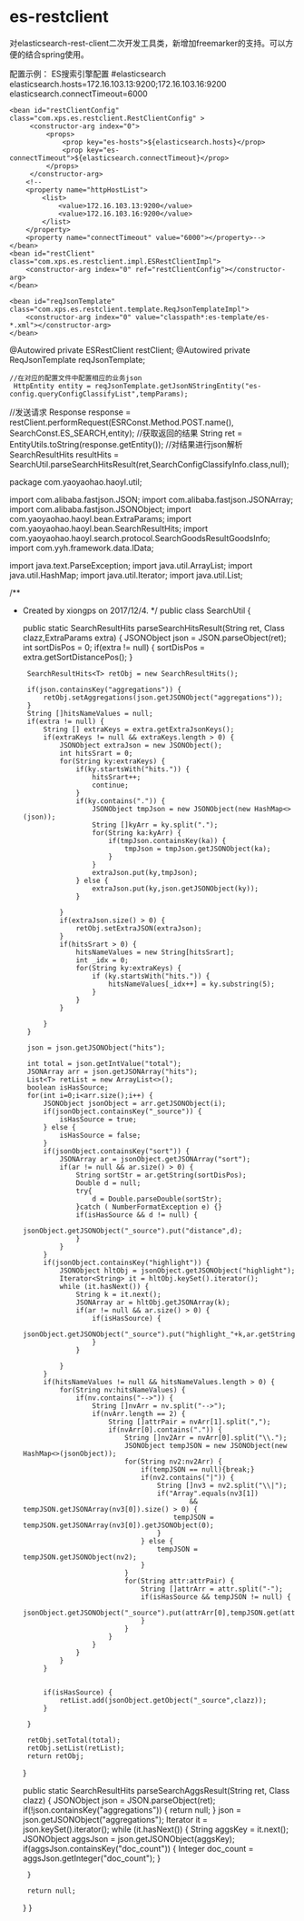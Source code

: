
# es-restclient
对elasticsearch-rest-client二次开发工具类，新增加freemarker的支持。可以方便的结合spring使用。

配置示例：
 ES搜索引擎配置 
 #elasticsearch
elasticsearch.hosts=172.16.103.13:9200;172.16.103.16:9200
elasticsearch.connectTimeout=6000

    <bean id="restClientConfig" class="com.xps.es.restclient.RestClientConfig" >
         <constructor-arg index="0">
             <props>
                 <prop key="es-hosts">${elasticsearch.hosts}</prop>
                 <prop key="es-connectTimeout">${elasticsearch.connectTimeout}</prop>
             </props>
         </constructor-arg>
        <!--
        <property name="httpHostList">
            <list>
                <value>172.16.103.13:9200</value>
                <value>172.16.103.16:9200</value>
            </list>
        </property>
        <property name="connectTimeout" value="6000"></property>-->
    </bean>
    <bean id="restClient" class="com.xps.es.restclient.impl.ESRestClientImpl">
        <constructor-arg index="0" ref="restClientConfig"></constructor-arg>
    </bean>

    <bean id="reqJsonTemplate" class="com.xps.es.restclient.template.ReqJsonTemplateImpl">
        <constructor-arg index="0" value="classpath*:es-template/es-*.xml"></constructor-arg>
    </bean>

 @Autowired
    private ESRestClient restClient;
    @Autowired
    private ReqJsonTemplate reqJsonTemplate;

    //在对应的配置文件中配置相应的业务json
     HttpEntity entity = reqJsonTemplate.getJsonNStringEntity("es-config.queryConfigClassifyList",tempParams);
   //发送请求
            Response response = restClient.performRequest(ESRConst.Method.POST.name(),
                    SearchConst.ES_SEARCH,entity);
                    //获取返回的结果
            String ret = EntityUtils.toString(response.getEntity());
            //对结果进行json解析
             SearchResultHits<SearchConfigClassifyInfo> resultHits
                    = SearchUtil.parseSearchHitsResult(ret,SearchConfigClassifyInfo.class,null);


package com.yaoyaohao.haoyl.util;

import com.alibaba.fastjson.JSON;
import com.alibaba.fastjson.JSONArray;
import com.alibaba.fastjson.JSONObject;
import com.yaoyaohao.haoyl.bean.ExtraParams;
import com.yaoyaohao.haoyl.bean.SearchResultHits;
import com.yaoyaohao.haoyl.search.protocol.SearchGoodsResultGoodsInfo;
import com.yyh.framework.data.IData;

import java.text.ParseException;
import java.util.ArrayList;
import java.util.HashMap;
import java.util.Iterator;
import java.util.List;

/**
 * Created by xiongps on 2017/12/4.
 */
public class SearchUtil {

    public static <T> SearchResultHits<T> parseSearchHitsResult(String ret, Class<T> clazz,ExtraParams extra) {
        JSONObject json = JSON.parseObject(ret);
        int sortDisPos = 0;
        if(extra != null) {
            sortDisPos = extra.getSortDistancePos();
        }

        SearchResultHits<T> retObj = new SearchResultHits();

        if(json.containsKey("aggregations")) {
            retObj.setAggregations(json.getJSONObject("aggregations"));
        }
        String []hitsNameValues = null;
        if(extra != null) {
            String [] extraKeys = extra.getExtraJsonKeys();
            if(extraKeys != null && extraKeys.length > 0) {
                JSONObject extraJson = new JSONObject();
                int hitsSrart = 0;
                for(String ky:extraKeys) {
                    if(ky.startsWith("hits.")) {
                        hitsSrart++;
                        continue;
                    }
                    if(ky.contains(".")) {
                        JSONObject tmpJson = new JSONObject(new HashMap<>(json));
                        String []kyArr = ky.split(".");
                        for(String ka:kyArr) {
                            if(tmpJson.containsKey(ka)) {
                                tmpJson = tmpJson.getJSONObject(ka);
                            }
                        }
                        extraJson.put(ky,tmpJson);
                    } else {
                        extraJson.put(ky,json.getJSONObject(ky));
                    }

                }
                if(extraJson.size() > 0) {
                    retObj.setExtraJSON(extraJson);
                }
                if(hitsSrart > 0) {
                    hitsNameValues = new String[hitsSrart];
                    int _idx = 0;
                    for(String ky:extraKeys) {
                        if (ky.startsWith("hits.")) {
                            hitsNameValues[_idx++] = ky.substring(5);
                        }
                    }
                }

            }
        }

        json = json.getJSONObject("hits");

        int total = json.getIntValue("total");
        JSONArray arr = json.getJSONArray("hits");
        List<T> retList = new ArrayList<>();
        boolean isHasSource;
        for(int i=0;i<arr.size();i++) {
            JSONObject jsonObject = arr.getJSONObject(i);
            if(jsonObject.containsKey("_source")) {
                isHasSource = true;
            } else {
                isHasSource = false;
            }
            if(jsonObject.containsKey("sort")) {
                JSONArray ar = jsonObject.getJSONArray("sort");
                if(ar != null && ar.size() > 0) {
                    String sortStr = ar.getString(sortDisPos);
                    Double d = null;
                    try{
                        d = Double.parseDouble(sortStr);
                    }catch ( NumberFormatException e) {}
                    if(isHasSource && d != null) {
                        jsonObject.getJSONObject("_source").put("distance",d);
                    }
                }
            }
            if(jsonObject.containsKey("highlight")) {
                JSONObject hltObj = jsonObject.getJSONObject("highlight");
                Iterator<String> it = hltObj.keySet().iterator();
                while (it.hasNext()) {
                    String k = it.next();
                    JSONArray ar = hltObj.getJSONArray(k);
                    if(ar != null && ar.size() > 0) {
                        if(isHasSource) {
                            jsonObject.getJSONObject("_source").put("highlight_"+k,ar.getString(0));
                        }
                    }

                }
            }
            if(hitsNameValues != null && hitsNameValues.length > 0) {
                for(String nv:hitsNameValues) {
                    if(nv.contains("-->")) {
                        String []nvArr = nv.split("-->");
                        if(nvArr.length == 2) {
                            String []attrPair = nvArr[1].split(",");
                            if(nvArr[0].contains(".")) {
                                String []nv2Arr = nvArr[0].split("\\.");
                                JSONObject tempJSON = new JSONObject(new HashMap<>(jsonObject));
                                for(String nv2:nv2Arr) {
                                    if(tempJSON == null){break;}
                                    if(nv2.contains("|")) {
                                        String []nv3 = nv2.split("\\|");
                                        if("Array".equals(nv3[1])
                                                && tempJSON.getJSONArray(nv3[0]).size() > 0) {
                                            tempJSON = tempJSON.getJSONArray(nv3[0]).getJSONObject(0);
                                        }
                                    } else {
                                        tempJSON = tempJSON.getJSONObject(nv2);
                                    }
                                }
                                for(String attr:attrPair) {
                                    String []attrArr = attr.split("-");
                                    if(isHasSource && tempJSON != null) {
                                        jsonObject.getJSONObject("_source").put(attrArr[0],tempJSON.get(attrArr[1]));
                                    }
                                }
                            }
                        }
                    }
                }
            }


            if(isHasSource) {
                retList.add(jsonObject.getObject("_source",clazz));
            }

        }

        retObj.setTotal(total);
        retObj.setList(retList);
        return retObj;
    }

    public static <T> SearchResultHits<T> parseSearchAggsResult(String ret, Class<T> clazz) {
        JSONObject json = JSON.parseObject(ret);
        if(!json.containsKey("aggregations")) {
            return null;
        }
        json = json.getJSONObject("aggregations");
        Iterator<String> it = json.keySet().iterator();
        while (it.hasNext()) {
            String aggsKey = it.next();
            JSONObject aggsJson = json.getJSONObject(aggsKey);
            if(aggsJson.containsKey("doc_count")) {
                Integer doc_count = aggsJson.getInteger("doc_count");
            }


        }

        return null;
    }
}


